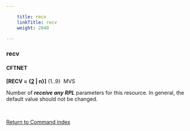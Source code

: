 ```yaml
---

    title: recv
    linkTitle: recv
    weight: 2840

---
```

<span id="recv"></span>

### recv

#### CFTNET

**\[RECV = {<u>2</u> | n}\]** {1..9}  MVS

Number of <span style="font-style: italic;">**receive any RPL**</span> parameters
for this resource. In general, the default value should not be changed.

 

[Return to Command index](../../)

 
